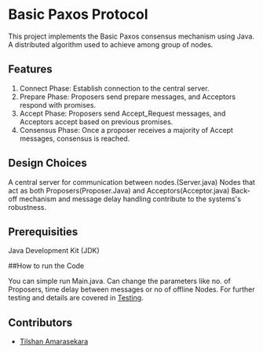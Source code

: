 # Basic Paxos Protocol

This project implements the Basic Paxos consensus mechanism using Java. A distributed algorithm used to achieve
among group of nodes.

## Features
1. Connect Phase: Establish connection to the central server.
2. Prepare Phase: Proposers send prepare messages, and Acceptors respond with promises.
3. Accept Phase: Proposers send Accept_Request messages, and Acceptors accept based on previous promises.
4. Consensus Phase: Once a proposer receives a majority of Accept messages, consensus is reached.

## Design Choices

A central server for communication between nodes.(Server.java)
Nodes that act as both Proposers(Proposer.Java) and Acceptors(Acceptor.java)
Back-off mechanism and message delay handling contribute to the systems's robustness.

## Prerequisities
Java Development Kit (JDK)

##How to run the Code

You can simple run Main.java. Can change the parameters like no. of Proposers, time delay between messages or no of offline Nodes.
For further testing and details are covered in [Testing](./Testing.md).

## Contributors

- [Tilshan Amarasekara](https://github.com/tilshansanoj)


